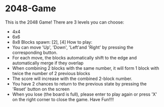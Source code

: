 # 2048-Game
This is the 2048 Game!
There are 3 levels you can choose:
  + 4x4
  + 6x6
  + 8x8
Blocks spawn: [2], [4]
How to play:
  + You can move 'Up', 'Down', 'Left'and 'Right' by pressing the corresponding button.
  + For each move, the blocks automatically shift to the edge and automatically merge if they overlap
  + When combining 2 blocks with the same number, it will form 1 block with twice the number of 2 previous blocks
  + The score will increase with the combined 2-block number.
  + You have 2 chances to return to the previous state by pressing the 'Reset' button on the screen
  + When you lose (the board is full), please enter to play again or press 'X' on the right corner to close the game.
Have Fun!!!!

